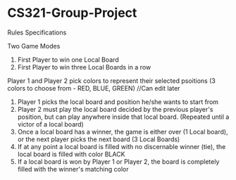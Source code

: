 # CS321-Group-Project

Rules Specifications

Two Game Modes
1) First Player to win one Local Board
2) First Player to win three Local Boards in a row

Player 1 and Player 2 pick colors to represent their selected psoitions (3 colors to choose from - RED, BLUE, GREEN) 
//Can edit later

1. Player 1 picks the local board and position he/she wants to start from
2. Player 2 must play the local board decided by the previous player's position, but can play anywhere inside that local board. (Repeated until a victor of a local board)
3. Once a local board has a winner, the game is either over (1 Local board), or the next player picks the next board (3 Local Boards)
4. If at any point a local board is filled with no discernable winner (tie), the local board is filled with color BLACK
5. If a local board is won by Player 1 or Player 2, the board is completely filled with the winner's matching color
